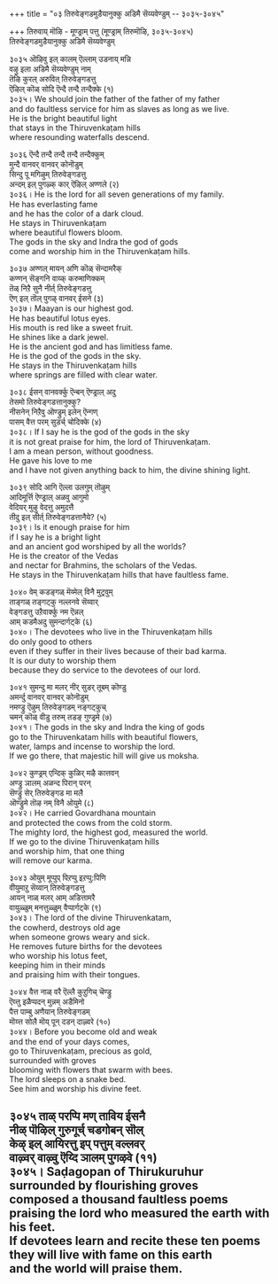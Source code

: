 +++
title = "०३ तिरुवेङ्गडमुडैयानुक्कु अडिमै सॆय्यवेण्डुम् -- ३०३५-३०४५"

+++
तिरुवाय् मॊऴि - मूण्ड्राम् पत्तु (मूण्ड्राम् तिरुमॊऴि, ३०३५-३०४५)  
तिरुवेङ्गडमुडैयानुक्कु अडिमै सॆय्यवेण्डुम्  

३०३५ ऒऴिवु इल् कालम् ऎल्लाम् उडनाय् मन्नि  
वऴु इला अडिमै सॆय्यवेण्डुम् नाम्  
तॆऴि कुरल् अरुवित् तिरुवेङ्गडत्तु  
ऎऴिल् कॊळ् सोदि ऎन्दै तन्दै तन्दैक्के (१)  
३०३५। We should join the father of the father of my father  
and do faultless service for him as slaves as long as we live.  
He is the bright beautiful light  
that stays in the Thiruvenkaṭam hills  
where resounding waterfalls descend.  

३०३६ ऎन्दै तन्दै तन्दै तन्दै तन्दैक्कुम्  
मुन्दै वानवर् वानवर् कोनॊडुम्  
सिन्दु पू मगिऴुम् तिरुवेङ्गडत्तु  
अन्दम् इल् पुगऴ्क् कार् ऎऴिल् अण्णले (२)  
३०३६। He is the lord for all seven generations of my family.  
He has everlasting fame  
and he has the color of a dark cloud.  
He stays in Thiruvenkaṭam  
where beautiful flowers bloom.  
The gods in the sky and Indra the god of gods  
come and worship him in the Thiruvenkaṭam hills.  

३०३७ अण्णल् मायन् अणि कॊळ् सॆन्दामरैक्  
कण्णन् सॆङ्गनि वाय्क् करुमाणिक्कम्  
तॆळ् निऱै सुनै नीर्त् तिरुवेङ्गडत्तु  
ऎण् इल् तॊल् पुगऴ् वानवर् ईसने (३)  
३०३७। Maayan is our highest god.  
He has beautiful lotus eyes.  
His mouth is red like a sweet fruit.  
He shines like a dark jewel.  
He is the ancient god and has limitless fame.  
He is the god of the gods in the sky.  
He stays in the Thiruvenkaṭam hills  
where springs are filled with clear water.  

३०३८ ईसन् वानवर्क्कु ऎन्बन् ऎण्ड्राल् अदु  
तेसमो तिरुवेङ्गडत्तानुक्कु?  
नीसनेन् निऱैवु ऒण्ड्रुम् इलेन् ऎन्गण्  
पासम् वैत्त परम् सुडर्च् चोदिक्के (४)  
३०३८। If I say he is the god of the gods in the sky  
it is not great praise for him, the lord of Thiruvenkaṭam.  
I am a mean person, without goodness.  
He gave his love to me  
and I have not given anything back to him, the divine shining light.  

३०३९ सोदि आगि ऎल्ला उलगुम् तॊऴुम्  
आदिमूर्त्ति ऎण्ड्राल् अळवु आगुमो  
वेदियर् मुऴु वेदत्तु अमुदत्तै  
तीदु इल् सीर्त् तिरुवेङ्गडत्तानैये? (५)  
३०३९। Is it enough praise for him  
if I say he is a bright light  
and an ancient god worshiped by all the worlds?  
He is the creator of the Vedas  
and nectar for Brahmins, the scholars of the Vedas.  
He stays in the Thiruvenkaṭam hills that have faultless fame.  

३०४० वेम् कडङ्गळ् मॆय्मेल् विनै मुट्रवुम्  
ताङ्गळ् तङ्गट्कु नल्लनवे सॆय्वार्  
वेङ्गडत्तु उऱैवार्क्कु नम ऎन्नल्  
आम् कडमैअदु सुमन्दार्गट्के (६)  
३०४०। The devotees who live in the Thiruvenkaṭam hills  
do only good to others  
even if they suffer in their lives because of their bad karma.  
It is our duty to worship them  
because they do service to the devotees of our lord.  

३०४१ सुमन्दु मा मलर् नीर् सुडर् तूबम् कॊण्डु  
अमर्न्दु वानवर् वानवर् कोनॊडुम्  
नमण्ड्रु ऎऴुम् तिरुवेङ्गडम् नङ्गट्कुच्  
चमन् कॊळ् वीडु तरुम् तडङ् गुण्ड्रमे (७)  
३०४१। The gods in the sky and Indra the king of gods  
go to the Thiruvenkatam hills with beautiful flowers,  
water, lamps and incense to worship the lord.  
If we go there, that majestic hill will give us moksha.  

३०४२ कुण्ड्रम् एन्दिक् कुळिर् मऴै कात्तवन्  
अण्ड्रु ञालम् अळन्द पिरान् परन्  
सॆण्ड्रु सेर् तिरुवेङ्गड मा मलै  
ऒण्ड्रुमे तॊऴ नम् विनै ओयुमे (८)  
३०४२। He carried Govardhana mountain  
and protected the cows from the cold storm.  
The mighty lord, the highest god, measured the world.  
If we go to the divine Thiruvenkaṭam hills  
and worship him, that one thing  
will remove our karma.  

३०४३ ओयुम् मूप्पुप् पिऱप्पु इऱप्पु:पिणि  
वीयुमाऱु सॆय्वान् तिरुवेङ्गडत्तु  
आयन् नाळ् मलर् आम् अडित्तामरै  
वायुळ्ळुम् मनत्तुळ्ळुम् वैप्पार्गट्के (९)  
३०४३। The lord of the divine Thiruvenkatam,  
the cowherd, destroys old age  
when someone grows weary and sick.  
He removes future births for the devotees  
who worship his lotus feet,  
keeping him in their minds  
and praising him with their tongues.  

३०४४ वैत्त नाळ् वरै ऎल्लै कुऱुगिच् चॆण्ड्रु  
ऎय्त्तु इळैप्पदन् मुन्नम् अडैमिनो  
पैत्त पाम्बु अणैयान् तिरुवेङ्गडम्  
मॊय्त्त सोलै मॊय् पून् दडन् दाऴ्वरे (१०)  
३०४४। Before you become old and weak  
and the end of your days comes,  
go to Thiruvenkaṭam, precious as gold,  
surrounded with groves  
blooming with flowers that swarm with bees.  
The lord sleeps on a snake bed.  
See him and worship his divine feet.  

३०४५ ताळ् परप्पि मण् ताविय ईसनै  
नीळ् पॊऴिल् गुरुगूर्च् चडगोबन् सॊल्  
केऴ् इल् आयिरत्तु इप् पत्तुम् वल्लवर्  
वाऴ्वर् वाऴ्वु ऎय्दि ञालम् पुगऴवे (११)  
३०४५। Saḍagopan of Thirukuruhur  
surrounded by flourishing groves  
composed a thousand faultless poems  
praising the lord who measured the earth with his feet.  
If devotees learn and recite these ten poems  
they will live with fame on this earth  
and the world will praise them.  
-------  


